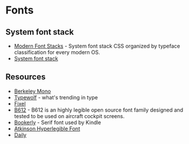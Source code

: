 # Fonts

## System font stack

- [Modern Font Stacks](https://modernfontstacks.com/) - System font stack CSS organized by typeface classification for every modern OS.
- [System font stack](https://systemfontstack.com/)

## Resources

- [Berkeley Mono](https://usgraphics.com/products/berkeley-mono)
- [Typewolf](https://www.typewolf.com) - what's trending in type
- [Fixel](https://fixel.macpaw.com/)
- [B612](https://b612-font.com) - B612 is an highly legible open source font family designed and tested to be used on aircraft cockpit screens.
- [Bookerly](https://online-fonts.com/fonts/bookerly) - Serif font used by Kindle
- [Atkinson Hyperlegible Font](https://brailleinstitute.org/freefont)
- [Daily](https://dailyfont.org/)
